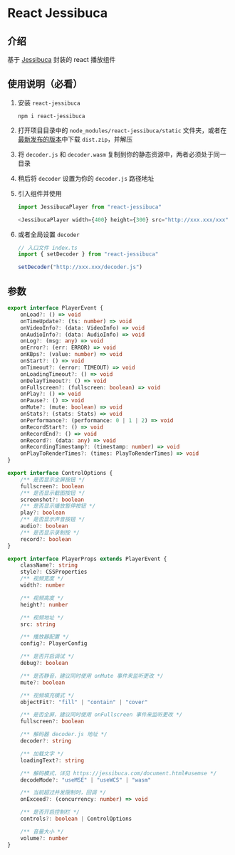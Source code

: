 # React Jessibuca

## 介绍

基于 [Jessibuca](https://github.com/langhuihui/jessibuca) 封装的 react 播放组件

## 使用说明（必看）

1. 安装 `react-jessibuca`

    ```shell
    npm i react-jessibuca
    ```

2. 打开项目目录中的 `node_modules/react-jessibuca/static` 文件夹，或者在[最新发布的版本](https://github.com/langhuihui/jessibuca/releases)中下载 `dist.zip`，并解压
3. 将 `decoder.js` 和 `decoder.wasm` 复制到你的静态资源中，两者必须处于同一目录
4. 稍后将 `decoder` 设置为你的 `decoder.js` 路径地址
5. 引入组件并使用

    ```typescript
    import JessibucaPlayer from "react-jessibuca"

    <JessibucaPlayer width={400} height={300} src="http://xxx.xxx/xxx" decoder="http://xxx.xxx/decoder.js" />
    ```

6. 或者全局设置 `decoder`

    ```typescript
    // 入口文件 index.ts
    import { setDecoder } from "react-jessibuca"

    setDecoder("http://xxx.xxx/decoder.js")
    ```

## 参数

```typescript
export interface PlayerEvent {
    onLoad?: () => void
    onTimeUpdate?: (ts: number) => void
    onVideoInfo?: (data: VideoInfo) => void
    onAudioInfo?: (data: AudioInfo) => void
    onLog?: (msg: any) => void
    onError?: (err: ERROR) => void
    onKBps?: (value: number) => void
    onStart?: () => void
    onTimeout?: (error: TIMEOUT) => void
    onLoadingTimeout?: () => void
    onDelayTimeout?: () => void
    onFullscreen?: (fullscreen: boolean) => void
    onPlay?: () => void
    onPause?: () => void
    onMute?: (mute: boolean) => void
    onStats?: (stats: Stats) => void
    onPerformance?: (performance: 0 | 1 | 2) => void
    onRecordStart?: () => void
    onRecordEnd?: () => void
    onRecord?: (data: any) => void
    onRecordingTimestamp?: (timestamp: number) => void
    onPlayToRenderTimes?: (times: PlayToRenderTimes) => void
}

export interface ControlOptions {
    /** 是否显示全屏按钮 */
    fullscreen?: boolean
    /** 是否显示截图按钮 */
    screenshot?: boolean
    /** 是否显示播放暂停按钮 */
    play?: boolean
    /** 是否显示声音按钮 */
    audio?: boolean
    /** 是否显示录制按 */
    record?: boolean
}

export interface PlayerProps extends PlayerEvent {
    className?: string
    style?: CSSProperties
    /** 视频宽度 */
    width?: number

    /** 视频高度 */
    height?: number

    /** 视频地址 */
    src: string

    /** 播放器配置 */
    config?: PlayerConfig

    /** 是否开启调试 */
    debug?: boolean

    /** 是否静音，建议同时使用 onMute 事件来监听更改 */
    mute?: boolean

    /** 视频填充模式 */
    objectFit?: "fill" | "contain" | "cover"

    /** 是否全屏，建议同时使用 onFullscreen 事件来监听更改 */
    fullscreen?: boolean

    /** 解码器 decoder.js 地址 */
    decoder?: string

    /** 加载文字 */
    loadingText?: string

    /** 解码模式，详见 https://jessibuca.com/document.html#usemse */
    decodeMode?: "useMSE" | "useWCS" | "wasm"

    /** 当前超过并发限制时，回调 */
    onExceed?: (concurrency: number) => void

    /** 是否开启控制栏 */
    controls?: boolean | ControlOptions

    /** 音量大小 */
    volume?: number
}
```
